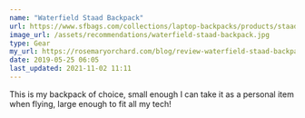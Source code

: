 ```yaml
---
name: "Waterfield Staad Backpack"
url: https://www.sfbags.com/collections/laptop-backpacks/products/staad-laptop-backpack
image_url: /assets/recommendations/waterfield-staad-backpack.jpg
type: Gear
my_url: https://rosemaryorchard.com/blog/review-waterfield-staad-backpack-slim/
date: 2019-05-25 06:05
last_updated: 2021-11-02 11:11
---
```

This is my backpack of choice, small enough I can take it as a personal item when flying, large enough to fit all my tech!